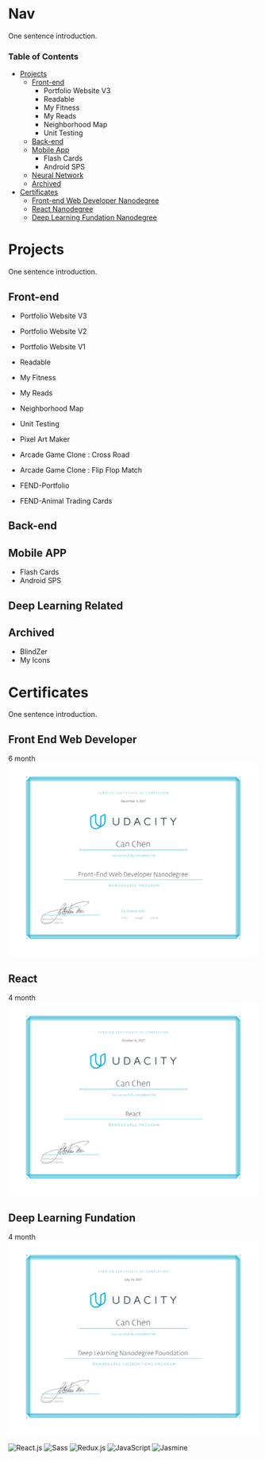 # Nav

One sentence introduction.

### Table of Contents
- [Projects](#Projects)
  - [Front-end](#Front-end)
    - Portfolio Website V3
    - Readable
    - My Fitness
    - My Reads
    - Neighborhood Map
    - Unit Testing
  - [Back-end](#Back-end)
  - [Mobile App](#Mobile-App)
    - Flash Cards
    - Android SPS
  - [Neural Network](#Neural-Network)
  - [Archived](#Archived)
- [Certificates](#Certificates)
  - [Front-end Web Developer Nanodegree](#nd001)
  - [React Nanodegree](#nd019)
  - [Deep Learning Fundation Nanodegree](#nd101)  



# <a name="Projects"></a>Projects

One sentence introduction.

## <a name="Front-end"></a>Front-end

- Portfolio Website V3
- Portfolio Website V2
- Portfolio Website V1

- Readable
- My Fitness
- My Reads

- Neighborhood Map
- Unit Testing
- Pixel Art Maker

- Arcade Game Clone : Cross Road
- Arcade Game Clone : Flip Flop Match

- FEND-Portfolio
- FEND-Animal Trading Cards

## <a name="Back-end"></a>Back-end

## <a name="Mobile-App"></a>Mobile APP

- Flash Cards
- Android SPS

## <a name="Neural-Network"></a>Deep Learning Related

## <a name="Archived"></a>Archived

- BlindZer
- My Icons

# <a name="Certificates"></a>Certificates

One sentence introduction.

## <a name="nd001"></a>Front End Web Developer
6 month
![certificate](assets/nd001.jpg)
## <a name="nd019"></a>React
4 month
![certificate](assets/nd019.jpg)
## <a name="nd101"></a>Deep Learning Fundation
4 month
![certificate](assets/nd101.jpg)


![React.js](https://img.shields.io/badge/-React.js-blue.svg)
![Sass](https://img.shields.io/badge/-Sass-ca538a.svg)
![Redux.js](https://img.shields.io/badge/-Redux.js-7947b8.svg)
![JavaScript](https://img.shields.io/badge/-JavaScript-ffda52.svg)
![Jasmine](https://img.shields.io/badge/-Jasmine-a9719e.svg)
